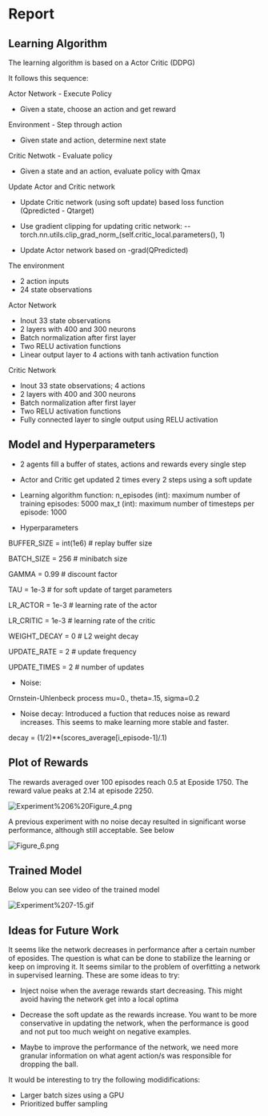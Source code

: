 # Report

## Learning Algorithm

The learning algorithm is based on a Actor Critic (DDPG)

It follows this sequence:

Actor Network - Execute Policy

- Given a state, choose an action and get reward

Environment - Step through action

- Given state and action, determine next state

Critic Netwotk - Evaluate policy

- Given a state and an action, evaluate policy with Qmax

Update Actor and Critic network

- Update Critic network (using soft update) based loss function (Qpredicted - Qtarget)

- Use gradient clipping for updating critic network:
-- torch.nn.utils.clip_grad_norm_(self.critic_local.parameters(), 1)

- Update Actor network based on -grad(QPredicted)

The environment

- 2 action inputs
- 24 state observations

Actor Network

- Inout 33 state observations
- 2 layers with 400 and 300 neurons
- Batch normalization after first layer
- Two RELU activation functions
- Linear output layer to 4 actions with tanh activation function

Critic Network

- Inout 33 state observations; 4 actions
- 2 layers with 400 and 300 neurons
- Batch normalization after first layer
- Two RELU activation functions
- Fully connected layer to single output using RELU activation



## Model and Hyperparameters

- 2 agents fill a buffer of states, actions and rewards every single step
- Actor and Critic get updated 2 times every 2 steps using a soft update

- Learning algorithm function:
        n_episodes (int): maximum number of training episodes: 5000
        max_t (int): maximum number of timesteps per episode: 1000

- Hyperparameters
            
BUFFER_SIZE = int(1e6)  # replay buffer size

BATCH_SIZE = 256        # minibatch size

GAMMA = 0.99            # discount factor

TAU = 1e-3              # for soft update of target parameters

LR_ACTOR = 1e-3         # learning rate of the actor 

LR_CRITIC = 1e-3        # learning rate of the critic

WEIGHT_DECAY = 0        # L2 weight decay

UPDATE_RATE = 2         # update frequency

UPDATE_TIMES = 2      # number of updates 


- Noise:

Ornstein-Uhlenbeck process
mu=0., theta=.15, sigma=0.2

- Noise decay: Introduced a fuction that reduces noise as reward increases. This seems to make learning more stable and faster. 

decay = (1/2)**(scores_average[i_episode-1]/.1)


## Plot of Rewards

The rewards averaged over 100 episodes reach 0.5 at Eposide 1750. The reward value peaks at 2.14 at episode 2250.

![Experiment%206%20Figure_4.png](attachment:Experiment%206%20Figure_4.png)


A previous experiment with no noise decay resulted in significant worse performance, although still acceptable. See below

![Figure_6.png](attachment:Figure_6.png)



## Trained Model

Below you can see video of the trained model 

![Experiment%207-15.gif](attachment:Experiment%207-15.gif)



## Ideas for Future Work

It seems like the network decreases in performance after a certain number of eposides. The question is what can be done to stabilize the learning or keep on improving it. It seems similar to the problem of overfitting a network in supervised learning. These are some ideas to try:

- Inject noise when the average rewards start decreasing. This might avoid having the network get into a local optima

- Decrease the soft update as the rewards increase. You want to be more conservative in updating the network, when the performance is good and not put too much weight on negative examples. 

- Maybe to improve the performance of the network, we need more granular information on what agent action/s was responsible for dropping the ball. 


It would be interesting to try the following modidifications:

- Larger batch sizes using a GPU
- Prioritized buffer sampling
